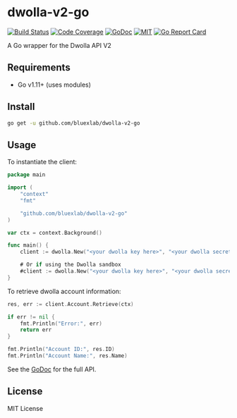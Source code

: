 # dwolla-v2-go

[![Build Status][1]][2] [![Code Coverage][3]][4] [![GoDoc][5]][6] [![MIT][7]][8] [![Go Report Card][9]][10]

[1]: https://circleci.com/gh/bluexlab/dwolla-v2-go.svg?style=svg
[2]: https://circleci.com/gh/bluexlab/dwolla-v2-go
[3]: https://codecov.io/gh/bluexlab/dwolla-v2-go/branch/master/graph/badge.svg
[4]: https://codecov.io/gh/bluexlab/dwolla-v2-go
[5]: https://godoc.org/github.com/bluexlab/dwolla-v2-go?status.svg
[6]: https://godoc.org/github.com/bluexlab/dwolla-v2-go
[7]: https://img.shields.io/badge/License-MIT-yellow.svg
[8]: LICENSE
[9]: https://goreportcard.com/badge/github.com/bluexlab/dwolla-v2-go
[10]: https://goreportcard.com/report/github.com/bluexlab/dwolla-v2-go

A Go wrapper for the Dwolla API V2

## Requirements

* Go v1.11+ (uses modules)

## Install

```bash
go get -u github.com/bluexlab/dwolla-v2-go
```

## Usage

To instantiate the client:

```go
package main

import (
	"context"
	"fmt"

	"github.com/bluexlab/dwolla-v2-go"
)

var ctx = context.Background()

func main() {
	client := dwolla.New("<your dwolla key here>", "<your dwolla secret here>", dwolla.Production)

	# Or if using the Dwolla sandbox
	#client := dwolla.New("<your dwolla key here>", "<your dwolla secret here>", dwolla.Sandbox)
}
```

To retrieve dwolla account information:

```go
res, err := client.Account.Retrieve(ctx)

if err != nil {
	fmt.Println("Error:", err)
	return err
}

fmt.Println("Account ID:", res.ID)
fmt.Println("Account Name:", res.Name)
```

See the [GoDoc](https://godoc.org/github.com/bluexlab/dwolla-v2-go) for the full API.

## License

MIT License
